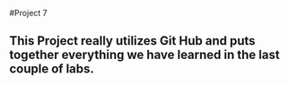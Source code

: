 #Project 7
## This Project really utilizes Git Hub and puts together everything we have learned in the last couple of labs. 
